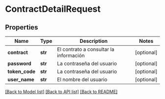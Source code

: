 # ContractDetailRequest

## Properties
Name | Type | Description | Notes
------------ | ------------- | ------------- | -------------
**contract** | **str** | El contrato a consultar la información | [optional] 
**password** | **str** | La contraseña del usuario | [optional] 
**token_code** | **str** | La contraseña del usuario | [optional] 
**user_name** | **str** | El nombre del usuario | [optional] 

[[Back to Model list]](../README.md#documentation-for-models) [[Back to API list]](../README.md#documentation-for-api-endpoints) [[Back to README]](../README.md)


